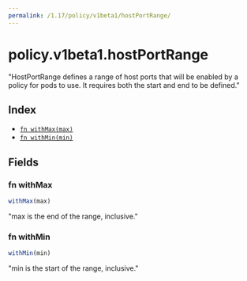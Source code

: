 ```yaml
---
permalink: /1.17/policy/v1beta1/hostPortRange/
---
```


# policy.v1beta1.hostPortRange

"HostPortRange defines a range of host ports that will be enabled by a policy for pods to use.  It requires both the start and end to be defined."

## Index

* [`fn withMax(max)`](#fn-withmax)
* [`fn withMin(min)`](#fn-withmin)

## Fields

### fn withMax

```ts
withMax(max)
```

"max is the end of the range, inclusive."

### fn withMin

```ts
withMin(min)
```

"min is the start of the range, inclusive."